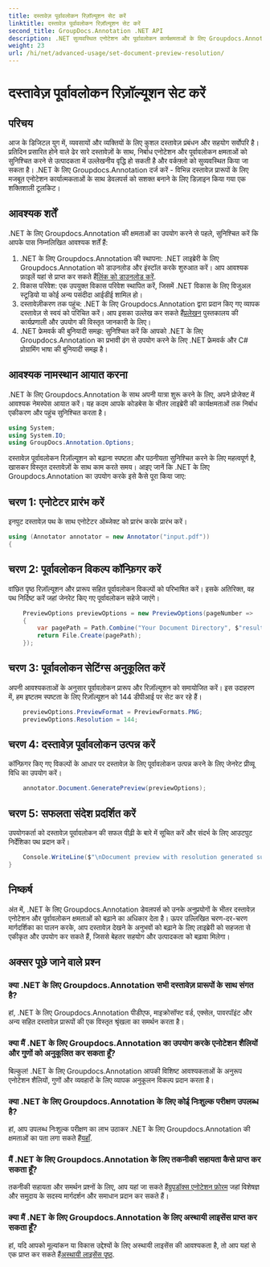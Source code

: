 ```yaml
---
title: दस्तावेज़ पूर्वावलोकन रिज़ॉल्यूशन सेट करें
linktitle: दस्तावेज़ पूर्वावलोकन रिज़ॉल्यूशन सेट करें
second_title: GroupDocs.Annotation .NET API
description: .NET सुव्यवस्थित एनोटेशन और पूर्वावलोकन कार्यक्षमताओं के लिए Groupdocs.Annotation के साथ दस्तावेज़ सहयोग को बढ़ाएं।
weight: 23
url: /hi/net/advanced-usage/set-document-preview-resolution/
---
```


# दस्तावेज़ पूर्वावलोकन रिज़ॉल्यूशन सेट करें

## परिचय
आज के डिजिटल युग में, व्यवसायों और व्यक्तियों के लिए कुशल दस्तावेज़ प्रबंधन और सहयोग सर्वोपरि है। प्रतिदिन प्रसारित होने वाले ढेर सारे दस्तावेज़ों के साथ, निर्बाध एनोटेशन और पूर्वावलोकन क्षमताओं को सुनिश्चित करने से उत्पादकता में उल्लेखनीय वृद्धि हो सकती है और वर्कफ़्लो को सुव्यवस्थित किया जा सकता है। .NET के लिए Groupdocs.Annotation दर्ज करें - विभिन्न दस्तावेज़ प्रारूपों के लिए मजबूत एनोटेशन कार्यात्मकताओं के साथ डेवलपर्स को सशक्त बनाने के लिए डिज़ाइन किया गया एक शक्तिशाली टूलकिट।
## आवश्यक शर्तें
.NET के लिए Groupdocs.Annotation की क्षमताओं का उपयोग करने से पहले, सुनिश्चित करें कि आपके पास निम्नलिखित आवश्यक शर्तें हैं:
1.  .NET के लिए Groupdocs.Annotation की स्थापना: .NET लाइब्रेरी के लिए Groupdocs.Annotation को डाउनलोड और इंस्टॉल करके शुरुआत करें। आप आवश्यक फ़ाइलें यहां से प्राप्त कर सकते हैं[लिंक को डाउनलोड करें](https://releases.groupdocs.com/annotation/net/).
2. विकास परिवेश: एक उपयुक्त विकास परिवेश स्थापित करें, जिसमें .NET विकास के लिए विजुअल स्टूडियो या कोई अन्य पसंदीदा आईडीई शामिल हो।
3. दस्तावेज़ीकरण तक पहुंच: .NET के लिए Groupdocs.Annotation द्वारा प्रदान किए गए व्यापक दस्तावेज़ से स्वयं को परिचित करें। आप इसका उल्लेख कर सकते हैं[प्रलेखन](https://tutorials.groupdocs.com/annotation/net/) पुस्तकालय की कार्यप्रणाली और उपयोग की विस्तृत जानकारी के लिए।
4. .NET फ्रेमवर्क की बुनियादी समझ: सुनिश्चित करें कि आपको .NET के लिए Groupdocs.Annotation का प्रभावी ढंग से उपयोग करने के लिए .NET फ्रेमवर्क और C# प्रोग्रामिंग भाषा की बुनियादी समझ है।

## आवश्यक नामस्थान आयात करना
.NET के लिए Groupdocs.Annotation के साथ अपनी यात्रा शुरू करने के लिए, अपने प्रोजेक्ट में आवश्यक नेमस्पेस आयात करें। यह कदम आपके कोडबेस के भीतर लाइब्रेरी की कार्यक्षमताओं तक निर्बाध एकीकरण और पहुंच सुनिश्चित करता है।

```csharp
using System;
using System.IO;
using GroupDocs.Annotation.Options;
```

दस्तावेज़ पूर्वावलोकन रिज़ॉल्यूशन को बढ़ाना स्पष्टता और पठनीयता सुनिश्चित करने के लिए महत्वपूर्ण है, खासकर विस्तृत दस्तावेज़ों के साथ काम करते समय। आइए जानें कि .NET के लिए Groupdocs.Annotation का उपयोग करके इसे कैसे पूरा किया जाए:
## चरण 1: एनोटेटर प्रारंभ करें
इनपुट दस्तावेज़ पथ के साथ एनोटेटर ऑब्जेक्ट को प्रारंभ करके प्रारंभ करें।
```csharp
using (Annotator annotator = new Annotator("input.pdf"))
{
```
## चरण 2: पूर्वावलोकन विकल्प कॉन्फ़िगर करें
वांछित पृष्ठ रिज़ॉल्यूशन और प्रारूप सहित पूर्वावलोकन विकल्पों को परिभाषित करें। इसके अतिरिक्त, वह पथ निर्दिष्ट करें जहां जेनरेट किए गए पूर्वावलोकन सहेजे जाएंगे।
```csharp
    PreviewOptions previewOptions = new PreviewOptions(pageNumber =>
    {
        var pagePath = Path.Combine("Your Document Directory", $"result_with_resolution_{pageNumber}.png");
        return File.Create(pagePath);
    });
```
## चरण 3: पूर्वावलोकन सेटिंग्स अनुकूलित करें
अपनी आवश्यकताओं के अनुसार पूर्वावलोकन प्रारूप और रिज़ॉल्यूशन को समायोजित करें। इस उदाहरण में, हम इष्टतम स्पष्टता के लिए रिज़ॉल्यूशन को 144 डीपीआई पर सेट कर रहे हैं।
```csharp
    previewOptions.PreviewFormat = PreviewFormats.PNG;
    previewOptions.Resolution = 144;
```
## चरण 4: दस्तावेज़ पूर्वावलोकन उत्पन्न करें
कॉन्फ़िगर किए गए विकल्पों के आधार पर दस्तावेज़ के लिए पूर्वावलोकन उत्पन्न करने के लिए जेनरेट प्रीव्यू विधि का उपयोग करें।
```csharp
    annotator.Document.GeneratePreview(previewOptions);
```
## चरण 5: सफलता संदेश प्रदर्शित करें
उपयोगकर्ता को दस्तावेज़ पूर्वावलोकन की सफल पीढ़ी के बारे में सूचित करें और संदर्भ के लिए आउटपुट निर्देशिका पथ प्रदान करें।
```csharp
    Console.WriteLine($"\nDocument preview with resolution generated successfully.\nCheck output in {"Your Document Directory"}.");
}
```

## निष्कर्ष
अंत में, .NET के लिए Groupdocs.Annotation डेवलपर्स को उनके अनुप्रयोगों के भीतर दस्तावेज़ एनोटेशन और पूर्वावलोकन क्षमताओं को बढ़ाने का अधिकार देता है। ऊपर उल्लिखित चरण-दर-चरण मार्गदर्शिका का पालन करके, आप दस्तावेज़ देखने के अनुभवों को बढ़ाने के लिए लाइब्रेरी को सहजता से एकीकृत और उपयोग कर सकते हैं, जिससे बेहतर सहयोग और उत्पादकता को बढ़ावा मिलेगा।
## अक्सर पूछे जाने वाले प्रश्न
### क्या .NET के लिए Groupdocs.Annotation सभी दस्तावेज़ प्रारूपों के साथ संगत है?
हां, .NET के लिए Groupdocs.Annotation पीडीएफ, माइक्रोसॉफ्ट वर्ड, एक्सेल, पावरपॉइंट और अन्य सहित दस्तावेज़ प्रारूपों की एक विस्तृत श्रृंखला का समर्थन करता है।
### क्या मैं .NET के लिए Groupdocs.Annotation का उपयोग करके एनोटेशन शैलियों और गुणों को अनुकूलित कर सकता हूँ?
बिल्कुल! .NET के लिए Groupdocs.Annotation आपकी विशिष्ट आवश्यकताओं के अनुरूप एनोटेशन शैलियों, गुणों और व्यवहारों के लिए व्यापक अनुकूलन विकल्प प्रदान करता है।
### क्या .NET के लिए Groupdocs.Annotation के लिए कोई निःशुल्क परीक्षण उपलब्ध है?
हां, आप उपलब्ध निःशुल्क परीक्षण का लाभ उठाकर .NET के लिए Groupdocs.Annotation की क्षमताओं का पता लगा सकते हैं[यहाँ](https://releases.groupdocs.com/).
### मैं .NET के लिए Groupdocs.Annotation के लिए तकनीकी सहायता कैसे प्राप्त कर सकता हूँ?
 तकनीकी सहायता और समर्थन प्रश्नों के लिए, आप यहां जा सकते हैं[ग्रुपडॉक्स एनोटेशन फ़ोरम](https://forum.groupdocs.com/c/annotation/10) जहां विशेषज्ञ और समुदाय के सदस्य मार्गदर्शन और समाधान प्रदान कर सकते हैं।
### क्या मैं .NET के लिए Groupdocs.Annotation के लिए अस्थायी लाइसेंस प्राप्त कर सकता हूँ?
 हां, यदि आपको मूल्यांकन या विकास उद्देश्यों के लिए अस्थायी लाइसेंस की आवश्यकता है, तो आप यहां से एक प्राप्त कर सकते हैं[अस्थायी लाइसेंस पृष्ठ](https://purchase.groupdocs.com/temporary-license/).